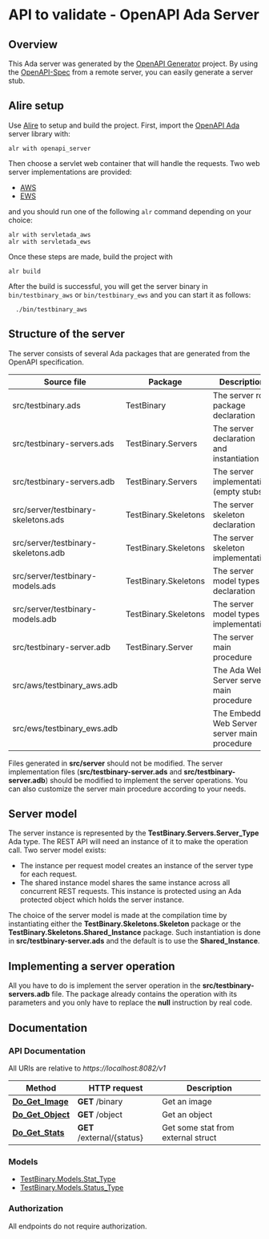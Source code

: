# API to validate - OpenAPI Ada Server

## Overview

This Ada server was generated by the [OpenAPI Generator](https://openapi-generator.tech) project.
By using the [OpenAPI-Spec](https://github.com/OAI/OpenAPI-Specification) from a remote server,
you can easily generate a server stub.

## Alire setup

Use [Alire](https://github.com/alire-project/alire) to setup and build the project.
First, import the [OpenAPI Ada](https://gitlab.com/stcarrez/openapi-ada) server library with:

```shell
alr with openapi_server
```

Then choose a servlet web container that will handle the requests.
Two web server implementations are provided:

* [AWS](https://github.com/AdaCore/aws)
* [EWS](https://github.com/simonjwright/ews)

and you should run one of the following `alr` command depending on your choice:

```
alr with servletada_aws
alr with servletada_ews
```

Once these steps are made, build the project with

```
alr build
```

After the build is successful, you will get the server binary
in `bin/testbinary_aws` or `bin/testbinary_ews` and you can start it as follows:

```shell
  ./bin/testbinary_aws
```

## Structure of the server

The server consists of several Ada packages that are generated from
the OpenAPI specification.

Source file | Package | Description
------------ | ------------- | -------------
src/testbinary.ads|TestBinary|The server root package declaration
src/testbinary-servers.ads|TestBinary.Servers|The server declaration and instantiation
src/testbinary-servers.adb|TestBinary.Servers|The server implementation (empty stubs)
src/server/testbinary-skeletons.ads|TestBinary.Skeletons|The server skeleton declaration
src/server/testbinary-skeletons.adb|TestBinary.Skeletons|The server skeleton implementation
src/server/testbinary-models.ads|TestBinary.Skeletons|The server model types declaration
src/server/testbinary-models.adb|TestBinary.Skeletons|The server model types implementation
src/testbinary-server.adb|TestBinary.Server|The server main procedure
src/aws/testbinary_aws.adb||The Ada Web Server server main procedure
src/ews/testbinary_ews.adb||The Embedded Web Server server main procedure

Files generated in **src/server** should not be modified.  The server implementation
files (**src/testbinary-server.ads** and **src/testbinary-server.adb**) should
be modified to implement the server operations.  You can also customize the server
main procedure according to your needs.

## Server model

The server instance is represented by the **TestBinary.Servers.Server_Type** Ada type.
The REST API will need an instance of it to make the operation call.  Two server model
exists:

- The instance per request model creates an instance of the server type for each request.
- The shared instance model shares the same instance across all concurrent REST requests.  This instance is protected using an Ada protected object which holds the server instance.

The choice of the server model is made at the compilation time by instantiating either
the **TestBinary.Skeletons.Skeleton** package or the **TestBinary.Skeletons.Shared_Instance**
package.  Such instantiation is done in **src/testbinary-server.ads** and the default
is to use the **Shared_Instance**.

## Implementing a server operation

All you have to do is implement the server operation in the **src/testbinary-servers.adb** file.
The package already contains the operation with its parameters and you only have to replace
the **null** instruction by real code.

## Documentation

### API Documentation

All URIs are relative to *https://localhost:8082/v1*

Method | HTTP request | Description
------------- | ------------- | -------------
[**Do_Get_Image**](DefaultApi.md#Do_Get_Image) | **GET** /binary | Get an image
[**Do_Get_Object**](DefaultApi.md#Do_Get_Object) | **GET** /object | Get an object
[**Do_Get_Stats**](DefaultApi.md#Do_Get_Stats) | **GET** /external/{status} | Get some stat from external struct


### Models

 - [TestBinary.Models.Stat_Type](Stat_Type.md)
 - [TestBinary.Models.Status_Type](Status_Type.md)


### Authorization

 All endpoints do not require authorization.

